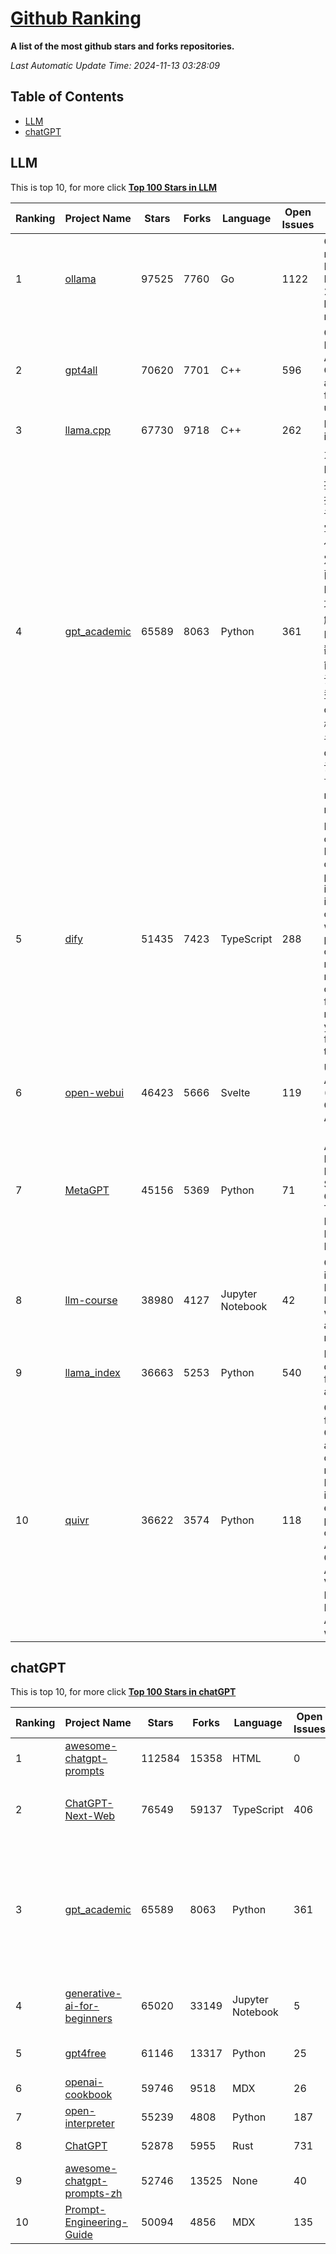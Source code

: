 [Github Ranking](./README.md)
==========

**A list of the most github stars and forks repositories.**

*Last Automatic Update Time: 2024-11-13 03:28:09*

## Table of Contents
 * [LLM](#LLM)
 * [chatGPT](#chatGPT)

## LLM

This is top 10, for more click **[Top 100 Stars in LLM](Top100/LLM.md)**

| Ranking | Project Name | Stars | Forks | Language | Open Issues | Description | Last Commit |
| ------- | ------------ | ----- | ----- | -------- | ----------- | ----------- | ----------- |
| 1 | [ollama](https://github.com/ollama/ollama) | 97525 | 7760 | Go | 1122 | Get up and running with Llama 3.2, Mistral, Gemma 2, and other large language models. | 2024-11-13T02:27:48Z |
| 2 | [gpt4all](https://github.com/nomic-ai/gpt4all) | 70620 | 7701 | C++ | 596 | GPT4All: Run Local LLMs on Any Device. Open-source and available for commercial use. | 2024-11-12T23:30:25Z |
| 3 | [llama.cpp](https://github.com/ggerganov/llama.cpp) | 67730 | 9718 | C++ | 262 | LLM inference in C/C++ | 2024-11-13T00:01:44Z |
| 4 | [gpt_academic](https://github.com/binary-husky/gpt_academic) | 65589 | 8063 | Python | 361 | 为GPT/GLM等LLM大语言模型提供实用化交互接口，特别优化论文阅读/润色/写作体验，模块化设计，支持自定义快捷按钮&函数插件，支持Python和C++等项目剖析&自译解功能，PDF/LaTex论文翻译&总结功能，支持并行问询多种LLM模型，支持chatglm3等本地模型。接入通义千问, deepseekcoder, 讯飞星火, 文心一言, llama2, rwkv, claude2, moss等。 | 2024-11-11T15:59:07Z |
| 5 | [dify](https://github.com/langgenius/dify) | 51435 | 7423 | TypeScript | 288 | Dify is an open-source LLM app development platform. Dify's intuitive interface combines AI workflow, RAG pipeline, agent capabilities, model management, observability features and more, letting you quickly go from prototype to production. | 2024-11-13T03:11:30Z |
| 6 | [open-webui](https://github.com/open-webui/open-webui) | 46423 | 5666 | Svelte | 119 | User-friendly AI Interface (Supports Ollama, OpenAI API, ...) | 2024-11-13T00:15:05Z |
| 7 | [MetaGPT](https://github.com/geekan/MetaGPT) | 45156 | 5369 | Python | 71 | 🌟 The Multi-Agent Framework: First AI Software Company, Towards Natural Language Programming | 2024-11-11T15:05:12Z |
| 8 | [llm-course](https://github.com/mlabonne/llm-course) | 38980 | 4127 | Jupyter Notebook | 42 | Course to get into Large Language Models (LLMs) with roadmaps and Colab notebooks. | 2024-07-28T22:17:43Z |
| 9 | [llama_index](https://github.com/run-llama/llama_index) | 36663 | 5253 | Python | 540 | LlamaIndex is a data framework for your LLM applications | 2024-11-13T00:45:32Z |
| 10 | [quivr](https://github.com/QuivrHQ/quivr) | 36622 | 3574 | Python | 118 | Opiniated RAG for integrating GenAI in your apps 🧠   Focus on your product rather than the RAG. Easy integration in existing products with customisation!  Any LLM: GPT4, Groq, Llama. Any Vectorstore: PGVector, Faiss. Any Files. Anyway you want.  | 2024-11-12T21:36:19Z |


## chatGPT

This is top 10, for more click **[Top 100 Stars in chatGPT](Top100/chatGPT.md)**

| Ranking | Project Name | Stars | Forks | Language | Open Issues | Description | Last Commit |
| ------- | ------------ | ----- | ----- | -------- | ----------- | ----------- | ----------- |
| 1 | [awesome-chatgpt-prompts](https://github.com/f/awesome-chatgpt-prompts) | 112584 | 15358 | HTML | 0 | This repo includes ChatGPT prompt curation to use ChatGPT better. | 2024-11-11T11:38:53Z |
| 2 | [ChatGPT-Next-Web](https://github.com/ChatGPTNextWeb/ChatGPT-Next-Web) | 76549 | 59137 | TypeScript | 406 | A cross-platform ChatGPT/Gemini UI (Web / PWA / Linux / Win / MacOS). 一键拥有你自己的跨平台 ChatGPT/Gemini 应用。 | 2024-11-12T07:04:11Z |
| 3 | [gpt_academic](https://github.com/binary-husky/gpt_academic) | 65589 | 8063 | Python | 361 | 为GPT/GLM等LLM大语言模型提供实用化交互接口，特别优化论文阅读/润色/写作体验，模块化设计，支持自定义快捷按钮&函数插件，支持Python和C++等项目剖析&自译解功能，PDF/LaTex论文翻译&总结功能，支持并行问询多种LLM模型，支持chatglm3等本地模型。接入通义千问, deepseekcoder, 讯飞星火, 文心一言, llama2, rwkv, claude2, moss等。 | 2024-11-11T15:59:07Z |
| 4 | [generative-ai-for-beginners](https://github.com/microsoft/generative-ai-for-beginners) | 65020 | 33149 | Jupyter Notebook | 5 | 21 Lessons, Get Started Building with Generative AI  🔗 https://microsoft.github.io/generative-ai-for-beginners/ | 2024-11-07T14:56:14Z |
| 5 | [gpt4free](https://github.com/xtekky/gpt4free) | 61146 | 13317 | Python | 25 | The official gpt4free repository \| various collection of powerful language models | 2024-10-30T08:59:27Z |
| 6 | [openai-cookbook](https://github.com/openai/openai-cookbook) | 59746 | 9518 | MDX | 26 | Examples and guides for using the OpenAI API | 2024-11-13T01:25:44Z |
| 7 | [open-interpreter](https://github.com/OpenInterpreter/open-interpreter) | 55239 | 4808 | Python | 187 | A natural language interface for computers | 2024-11-12T19:40:57Z |
| 8 | [ChatGPT](https://github.com/lencx/ChatGPT) | 52878 | 5955 | Rust | 731 | 🔮 ChatGPT Desktop Application (Mac, Windows and Linux) | 2024-08-29T17:58:11Z |
| 9 | [awesome-chatgpt-prompts-zh](https://github.com/PlexPt/awesome-chatgpt-prompts-zh) | 52746 | 13525 | None | 40 | ChatGPT 中文调教指南。各种场景使用指南。学习怎么让它听你的话。 | 2024-07-30T11:43:23Z |
| 10 | [Prompt-Engineering-Guide](https://github.com/dair-ai/Prompt-Engineering-Guide) | 50094 | 4856 | MDX | 135 | 🐙 Guides, papers, lecture, notebooks and resources for prompt engineering | 2024-10-28T04:57:30Z |

